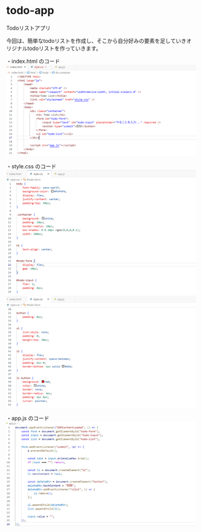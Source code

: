 # todo-app
Todoリストアプリ

今回は、簡単なtodoリストを作成し、そこから自分好みの要素を足していきオリジナルtodoリストを作っていきます。

・index.html のコード
![Index](images/Index.png)

・style.css のコード
![Style1](images/Style1.png)
![Style2](images/Style2.png)

・app.js のコード
![App](images/App.png)
